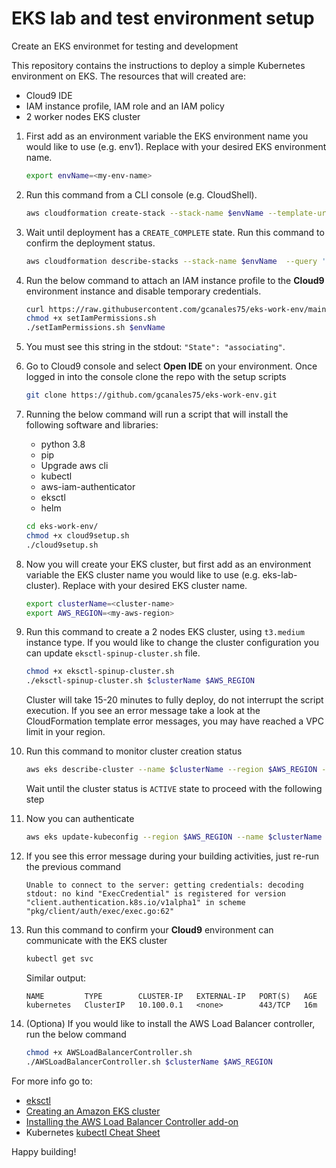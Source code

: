 # EKS lab and test environment setup

Create an EKS environmet for testing and development

This repository contains the instructions to deploy a simple Kubernetes environment on EKS. The resources that will created are:

- Cloud9 IDE
- IAM instance profile, IAM role and an IAM policy
- 2 worker nodes EKS cluster

1. First add as an environment variable the EKS environment name you would like to use (e.g. env1). Replace with your desired EKS environment name.

    ```sh
    export envName=<my-env-name>
    ```

1. Run this command from a CLI console (e.g. CloudShell).

    ```sh
    aws cloudformation create-stack --stack-name $envName --template-url https://ee-assets-prod-us-east-1.s3.amazonaws.com/modules/b2712516c3c24d58a606eecfb837cb1e/v1/eks-work-env.template --capabilities CAPABILITY_IAM
    ```

1. Wait until deployment has a `CREATE_COMPLETE` state. Run this command to confirm the deployment status.

    ```sh
    aws cloudformation describe-stacks --stack-name $envName  --query 'Stacks[*].StackStatus' --output text
    ```

1. Run the below command to attach an IAM instance profile to the **Cloud9** environment instance and disable temporary credentials.

    ```sh
    curl https://raw.githubusercontent.com/gcanales75/eks-work-env/main/setIamPermissions.sh > setIamPermissions.sh
    chmod +x setIamPermissions.sh
    ./setIamPermissions.sh $envName
    ```

1. You must see this string in the stdout: `"State": "associating"`.

1. Go to Cloud9 console and select **Open IDE** on your environment. Once logged in into the console clone the repo with the setup scripts

    ```sh
    git clone https://github.com/gcanales75/eks-work-env.git
    ```

1. Running the below command will run a script that will install the following software and libraries:

    - python 3.8
    - pip
    - Upgrade aws cli
    - kubectl
    - aws-iam-authenticator
    - eksctl
    - helm

    ```sh
    cd eks-work-env/
    chmod +x cloud9setup.sh
    ./cloud9setup.sh
    ```

1. Now you will create your EKS cluster, but first add as an environment variable the EKS cluster name you would like to use (e.g. eks-lab-cluster). Replace <cluster-name> with your desired EKS cluster name.

    ```sh
    export clusterName=<cluster-name>
    export AWS_REGION=<my-aws-region>
    ```

1. Run this command to create a 2 nodes EKS cluster, using `t3.medium` instance type. If you would like to change the cluster configuration you can update `eksctl-spinup-cluster.sh` file.

    ```sh
    chmod +x eksctl-spinup-cluster.sh
    ./eksctl-spinup-cluster.sh $clusterName $AWS_REGION
    ```

    Cluster will take 15-20 minutes to fully deploy, do not interrupt the script execution. If you see an error message take a look at the CloudFormation template error messages, you may have reached a VPC limit in your region.

1. Run this command to monitor cluster creation status

    ```sh
    aws eks describe-cluster --name $clusterName --region $AWS_REGION --query 'cluster.status' --output text 
    ```

    Wait until the cluster status is `ACTIVE` state to proceed with the following step

1. Now you can authenticate

    ```sh
    aws eks update-kubeconfig --region $AWS_REGION --name $clusterName
    ````

1. If you see this error message during your building activities, just re-run the previous command

    ```
    Unable to connect to the server: getting credentials: decoding stdout: no kind "ExecCredential" is registered for version "client.authentication.k8s.io/v1alpha1" in scheme "pkg/client/auth/exec/exec.go:62"
    ```

1. Run this command to confirm your **Cloud9** environment can communicate with the EKS cluster

    ```sh
    kubectl get svc
    ```

    Similar output:

    ```
    NAME         TYPE        CLUSTER-IP   EXTERNAL-IP   PORT(S)   AGE
    kubernetes   ClusterIP   10.100.0.1   <none>        443/TCP   16m
    ```
    
1. (Optiona) If you would like to install the AWS Load Balancer controller, run the below command

    ```sh
    chmod +x AWSLoadBalancerController.sh
    ./AWSLoadBalancerController.sh $clusterName $AWS_REGION
    ```

For more info go to:

- [eksctl](https://eksctl.io/)
- [Creating an Amazon EKS cluster](https://docs.aws.amazon.com/eks/latest/userguide/create-cluster.html)
- [Installing the AWS Load Balancer Controller add-on](https://docs.aws.amazon.com/eks/latest/userguide/aws-load-balancer-controller.html)
- Kubernetes [kubectl Cheat Sheet](https://kubernetes.io/docs/reference/kubectl/cheatsheet/)

Happy building!